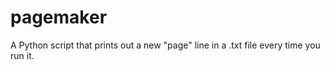 # pagemaker
A Python script that prints out a new "page" line in a .txt file every time you run it. 
